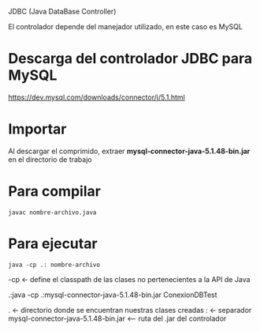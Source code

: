 JDBC (Java DataBase Controller)

El controlador depende del manejador utilizado, en este caso es MySQL

# Descarga del controlador JDBC para MySQL
https://dev.mysql.com/downloads/connector/j/5.1.html

# Importar
Al descargar el comprimido, extraer **mysql-connector-java-5.1.48-bin.jar** en el directorio de trabajo

# Para compilar
`javac nombre-archivo.java`

# Para ejecutar
`java -cp .: nombre-archivo`

-cp <- define el classpath de las clases no pertenecientes a la API de Java

.:java -cp .:mysql-connector-java-5.1.48-bin.jar ConexionDBTest 

. <- directorio donde se encuentran nuestras clases creadas
: <- separador
mysql-connector-java-5.1.48-bin.jar <-- ruta del .jar del controlador